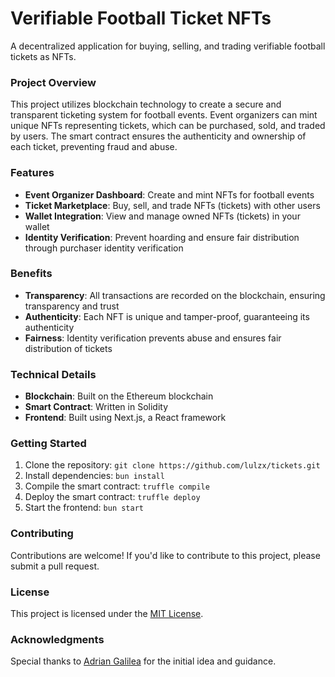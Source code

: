 **Verifiable Football Ticket NFTs**
====================================
A decentralized application for buying, selling, and trading verifiable football tickets as NFTs.
### **Project Overview**
This project utilizes blockchain technology to create a secure and transparent ticketing system for football events. Event organizers can mint unique NFTs representing tickets, which can be purchased, sold, and traded by users. The smart contract ensures the authenticity and ownership of each ticket, preventing fraud and abuse.
### **Features**
* **Event Organizer Dashboard**: Create and mint NFTs for football events
* **Ticket Marketplace**: Buy, sell, and trade NFTs (tickets) with other users
* **Wallet Integration**: View and manage owned NFTs (tickets) in your wallet
* **Identity Verification**: Prevent hoarding and ensure fair distribution through purchaser identity verification
### **Benefits**
* **Transparency**: All transactions are recorded on the blockchain, ensuring transparency and trust
* **Authenticity**: Each NFT is unique and tamper-proof, guaranteeing its authenticity
* **Fairness**: Identity verification prevents abuse and ensures fair distribution of tickets
### **Technical Details**
* **Blockchain**: Built on the Ethereum blockchain
* **Smart Contract**: Written in Solidity
* **Frontend**: Built using Next.js, a React framework
### **Getting Started**
1. Clone the repository: `git clone https://github.com/lulzx/tickets.git`
2. Install dependencies: `bun install`
3. Compile the smart contract: `truffle compile`
4. Deploy the smart contract: `truffle deploy`
5. Start the frontend: `bun start`
### **Contributing**
Contributions are welcome! If you'd like to contribute to this project, please submit a pull request.
### **License**
This project is licensed under the [MIT License](LICENSE).
### **Acknowledgments**
Special thanks to [Adrian Galilea](https://github.com/adriangalilea) for the initial idea and guidance.
